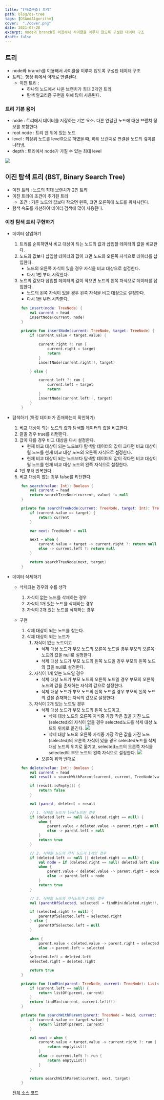 ```yaml
---
title: "[자료구조] 트리"
path: blog/ds-tree
tags: [DSAndAlgorithm]
cover:  "./cover.png"
date: 2021-07-28
excerpt: node와 branch를 이용해서 사이클을 이루지 않도록 구성한 데이터 구조
draft: false
---
```


## 트리 

* node와 branch를 이용해서 사이클을 이루지 않도록 구성한 데이터 구조 
* 트리는 항상 위에서 아래로 연결된다. 
    * 이진 트리 : 
        * 하나의 노드에서 나온 브랜치가 최대 2개인 트리
        * 탐색 알고리즘 구현을 위해 많이 사용된다.

### 트리 기본 용어 

* node : 트리에서 데이터를 저장하는 기본 요소. 다른 연결된 노드에 대한 브랜치 정보를 포함한다.
* root node : 트리 맨 위에 있는 노드 
* level : 최상위 노드를 level0으로 하였을 때, 하위 브랜치로 연결된 노드의 깊이를 나타냄.
* depth : 트리에서  node가 가질 수 있는 최대 level

![](./tree-term.jpeg)


## 이진 탐색 트리 (BST, Binary Search Tree)

* 이진 트리 : 노드의 최대 브랜치가 2인 트리 
* 이진 트리에 조건이 추가된 트리 
    * 조건 : 기준 노드의 값보다 작으면 왼쪽, 크면 오른쪽에 노드를 위치시킨다. 
* 탐색 속도를 개선하여 데이터 검색에 많이 사용된다. 

### 이진 탐색 트리 구현하기 

* 데이터 삽입하기
   
    1. 트리를 순회하면서 비교 대상이 되는 노드의 값과 삽입할 데이터의 값을 비교한다. 
    2. 노드의 값보다 삽입할 데이터의 값이 크면 노드의 오른쪽 자식으로 데이터를 삽입한다.
        * 노드의 오른쪽 자식이 있을 경우 자식을 비교 대상으로 설정한다. 
        * 다시 1번 부터 시작한다.
    3. 노드의 값보다 삽입할 데이터의 값이 작으면 노드의 왼쪽 자식으로 데이터를 삽입한다. 
        * 노드의 왼쪽 자식이 있을 경우 왼쪽 자식을 비교 대상으로 설정한다.
        * 다시 1번 부터 시작한다.
    

    ```kotlin
        fun insert(node: TreeNode) {
            val current = head
            insertNode(current, node)
        }
        
        private fun insertNode(current: TreeNode, target: TreeNode) {
            if (current.value < target.value) {

                current.right ?: run {
                    current.right = target
                    return
                }
                insertNode(current.right!!, target)

            } else {

                current.left ?: run {
                    current.left = target
                    return
                }
                insertNode(current.left!!, target)
            }
        }


    ```

* 탐색하기 (특정 데이터가 존재하는지 확인하기)
    1. 비교 대상이 되는 노드의 값과 탐색할 데이터의 값을 비교한다.
    2. 같을 경우 true를 리턴한다.
    3. 값이 다를 경우 비교 대상을 다시 설정한다.
        * 현재 비교 대상이 되는 노드보다 탐색할 데이터의 값이 크다면 비교 대상이 될 노드를 현재 비교 대상 노드의 오른쪽 자식으로 설정한다. 
        * 현재 비교 대상이 되는 노드보다 탐색할 데이터의 값이 작다면 비교 대상이 될 노드를 현재 비교 대상 노드의 왼쪽 자식으로 설정한다.
    4. 1번 부터 반복한다. 
    5. 비교 대상이 없는 경우 false를 리턴한다.

    ```kotlin
        fun search(value: Int): Boolean {
            val current = head
            return searchTreeNode(current, value) != null
        } 

        private fun searchTreeNode(current: TreeNode, target: Int): TreeNode? {
            if (current.value == target) {
                return current
            }

            var next: TreeNode? = null

            next = when {
                current.value < target -> current.right ?: return null
                else -> current.left ?: return null
            }

            return searchTreeNode(next, target)
        }   
    ```


* 데이터 삭제하기

    * 삭제되는 경우의 수를 생각 
        1. 자식이 없는 노드를 삭제하는 경우 
        2. 자식이 1개 있는 노드를 삭제하는 경우 
        3. 자식이 2개 있는 노드를 삭제하는 경우 
    * 구현 

        1. 삭제 대상이 되는 노드를 찾는다. 
        2. 삭제 대상이 되는 노드가 
            1. 자식이 없는 노드이고 
                * 삭제 대상 노드가 부모 노드의 오른쪽 노드일 경우 부모의 오른쪽 노드의 값을 null로 설정한다.
                * 삭제 대상 노드가 부모 노드의 왼쪽 노드일 경우 부모의 왼쪽 노드의 값을 null로 설정한다.
            2. 자식이 1개 있는 노드일 경우 
                * 삭제 대상 노드가 부모 노드의 오른쪽 노드일 경우 부모의 오른쪽 노드의 값을 존재하는 자식의 값으로 설정한다.
                * 삭제 대상 노드가 부모 노드의 왼쪽 노드일 경우 부모의 왼쪽 노드의 값을 존재하는 자식의 값으로 설정한다.  
            3. 자식이 2개 있는 노드일 경우 
                * 삭제 대상 노드가 부모 노드의 왼쪽 노드이고, 
                    * 삭제 대상 노드의 오른쪽 자식중 가장 작은 값을 가진 노드(selected)의 자식이 없을 경우 selected노드를 삭제 대상 노드의 위치로 옮긴다. 
                    ![](./tree-delete1.jpeg)
                    *  삭제 대상 노드의 오른쪽 자식중 가장 작은 값을 가진 노드(selected)의 오른쪽 자식이 있을 경우 selected노드를 삭제 대상 노드의 위치로 옮기고, selected노드의 오른쪽 자식을 selected의 부모 노드의 왼쪽 자식으로 설정한다.
                    ![](./tree-delete2.jpeg)
                * 오른쪽 위와 반대로.

            

    ```kotlin
        fun delete(value: Int): Boolean {
            val current = head
            val result = searchWithParent(current, current, TreeNode(value))

            if (result.isEmpty()) {
                return false
            }

            val (parent, deleted) = result

            // 1. 삭제할 노드가 leaf노드인 경우
            if (deleted.left == null && deleted.right == null) {
                when {
                    parent.value < deleted.value -> parent.right = null
                    else -> parent.left = null
                }
                return true
            }

            // 2. 삭제할 노드의 자식 노드가 1개인 경우
            if (deleted.left == null || deleted.right == null) {
                val node = if (deleted.right == null) deleted.left else deleted.right
                when {
                    parent.value < deleted.value -> parent.right = node
                    else -> parent.left = node
                }
                return true
            }

            // 3. 삭제할 노드의 자식노드가 2개인 경우
            val (parentOfSelected, selected) = findMin(deleted.right!!, deleted.right!!)

            if (selected.right != null) {
                parentOfSelected.left = selected.right
            } else {
                parentOfSelected.left = null
            }

            when {
                parent.value < deleted.value -> parent.right = selected
                else -> parent.left = selected
            }
            selected.left = deleted.left
            selected.right = deleted.right

            return true
        }

        private fun findMin(parent: TreeNode, current: TreeNode): List<TreeNode> {
            if (current.left == null) {
                return listOf(parent, current)
            }
            return findMin(current, current.left!!)
        }

        private fun searchWithParent(parent: TreeNode = head, current: TreeNode = head, target: TreeNode): List<TreeNode> {
            if (current.value == target.value) {
                return listOf(parent, current)
            }

            val next = when {
                current.value < target.value -> current.right ?: run {
                    return emptyList()
                }
                else -> current.left ?: run {
                    return emptyList()
                }
            }

            return searchWithParent(current, next, target)
        }

    ```

    [전체 소스 코드](https://github.com/hyejineee/FastcampusAlgorithm/blob/master/src/main/kotlin/BST.kt)




